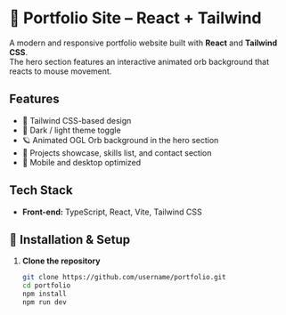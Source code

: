 # 🌌 Portfolio Site – React + Tailwind

A modern and responsive portfolio website built with **React** and **Tailwind CSS**.  
The hero section features an interactive animated orb background that reacts to mouse movement.

## Features

- 🎨 Tailwind CSS-based design
- 🌙 Dark / light theme toggle
- 🪐 Animated OGL Orb background in the hero section
- 📂 Projects showcase, skills list, and contact section
- 📱 Mobile and desktop optimized

## Tech Stack

- **Front-end:** TypeScript, React, Vite, Tailwind CSS

## 🚀 Installation & Setup

1. **Clone the repository**

   ```bash
   git clone https://github.com/username/portfolio.git
   cd portfolio
   npm install
   npm run dev
